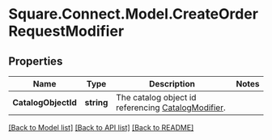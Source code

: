 # Square.Connect.Model.CreateOrderRequestModifier
## Properties

Name | Type | Description | Notes
------------ | ------------- | ------------- | -------------
**CatalogObjectId** | **string** | The catalog object id referencing [CatalogModifier](#type-catalogmodifier). | 



[[Back to Model list]](../README.md#documentation-for-models) [[Back to API list]](../README.md#documentation-for-api-endpoints) [[Back to README]](../README.md)


